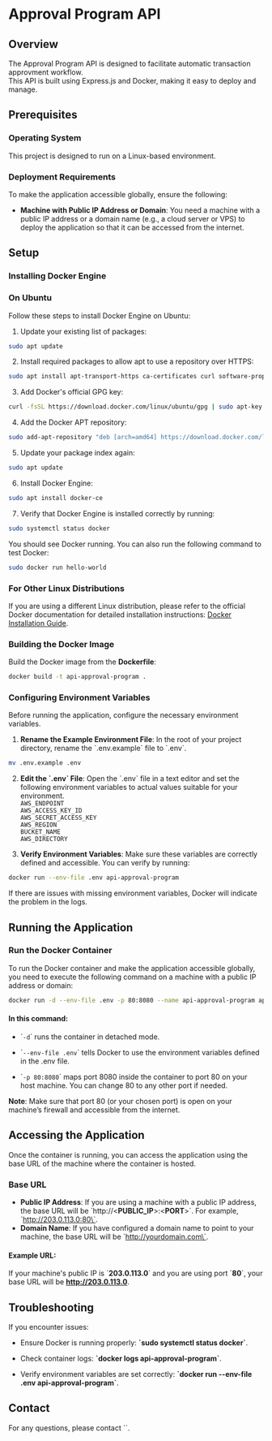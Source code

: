 # Approval Program API
## Overview
The Approval Program API is designed to facilitate automatic transaction approvment workflow.\
This API is built using Express.js and Docker, making it easy to deploy and manage.

## Prerequisites

### Operating System

This project is designed to run on a Linux-based environment.

### Deployment Requirements
To make the application accessible globally, ensure the following:
- **Machine with Public IP Address or Domain**: You need a machine with a public IP address or a domain name (e.g., a cloud server or VPS) to deploy the application so that it can be accessed from the internet.

## Setup
### Installing Docker Engine
### On Ubuntu
Follow these steps to install Docker Engine on Ubuntu:
1. Update your existing list of packages:
```bash 
sudo apt update
```
2. Install required packages to allow apt to use a repository over HTTPS:
```bash 
sudo apt install apt-transport-https ca-certificates curl software-properties-common
```
3. Add Docker's official GPG key:
```bash 
curl -fsSL https://download.docker.com/linux/ubuntu/gpg | sudo apt-key add -
```
4. Add the Docker APT repository:
```bash 
sudo add-apt-repository "deb [arch=amd64] https://download.docker.com/linux/ubuntu $(lsb_release -cs) stable"
```
5. Update your package index again:
```bash
sudo apt update
```
6. Install Docker Engine:
```bash
sudo apt install docker-ce
```
7. Verify that Docker Engine is installed correctly by running:
```bash
sudo systemctl status docker
```
You should see Docker running. You can also run the following command to test Docker:

```bash
sudo docker run hello-world
```
### For Other Linux Distributions
If you are using a different Linux distribution, please refer to the official Docker documentation for detailed installation instructions: [Docker Installation Guide](https://docs.docker.com/engine/install/).


### Building the Docker Image
Build the Docker image from the **Dockerfile**:
```bash
docker build -t api-approval-program .
```
### Configuring Environment Variables
Before running the application, configure the necessary environment variables.

1. **Rename the Example Environment File**: In the root of your project directory, rename the \`.env.example\` file to \`.env\`.
```bash
mv .env.example .env
```
2. **Edit the \`.env\` File**: Open the \`.env\` file in a text editor and set the following environment variables to actual values suitable for your environment.\
`AWS_ENDPOINT`\
`AWS_ACCESS_KEY_ID`\
`AWS_SECRET_ACCESS_KEY`\
`AWS_REGION`\
`BUCKET_NAME`\
`AWS_DIRECTORY`

3. **Verify Environment Variables**: Make sure these variables are correctly defined and accessible. You can verify by running:

```bash
docker run --env-file .env api-approval-program
```
If there are issues with missing environment variables, Docker will indicate the problem in the logs.


## Running the Application

### Run the Docker Container

To run the Docker container and make the application accessible globally, you need to execute the following command on a machine with a public IP address or domain:
```bash
docker run -d --env-file .env -p 80:8080 --name api-approval-program api-approval-program
```
#### In this command:
- \``-d`\` runs the container in detached mode.
- \``--env-file .env`\` tells Docker to use the environment variables defined in the .env file.

- \``-p 80:8080`\` maps port 8080 inside the container to port 80 on your host machine. You can change 80 to any other port if needed.

**Note**: Make sure that port 80 (or your chosen port) is open on your machine’s firewall and accessible from the internet.

## Accessing the Application
Once the container is running, you can access the application using the base URL of the machine where the container is hosted.

### Base URL
- **Public IP Address**: If you are using a machine with a public IP address, the base URL will be \`http://<**PUBLIC_IP**>:<**PORT**>\`. For example, \`http://203.0.113.0:80\`.
- **Domain Name**: If you have configured a domain name to point to your machine, the base URL will be \`http://yourdomain.com\`.

#### Example URL:

If your machine's public IP is \`**203.0.113.0**\` and you are using port \`**80**\`, your base URL will be **http://203.0.113.0**.

## Troubleshooting
If you encounter issues:
- Ensure Docker is running properly: **\`sudo systemctl status docker\`**.
- Check container logs: **\`docker logs api-approval-program\`**.

- Verify environment variables are set correctly: **\`docker run --env-file .env api-approval-program\`**.

## Contact
For any questions, please contact ``.

